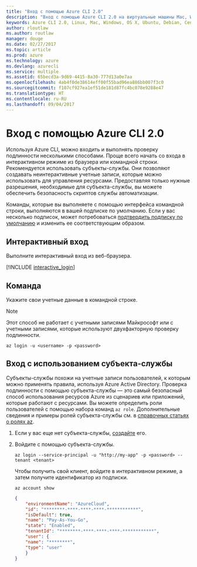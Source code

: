 ```yaml
---
title: "Вход с помощью Azure CLI 2.0"
description: "Вход с помощью Azure CLI 2.0 на виртуальные машины Mac, Windows или Linux."
keywords: Azure CLI 2.0, Linux, Mac, Windows, OS X, Ubuntu, Debian, CentOS, RHEL, SUSE, CoreOS, Docker, Windows, Python, PIP
author: rloutlaw
ms.author: routlaw
manager: douge
ms.date: 02/27/2017
ms.topic: article
ms.prod: azure
ms.technology: azure
ms.devlang: azurecli
ms.service: multiple
ms.assetid: 65becd3a-9d69-4415-8a30-777d13a0e7aa
ms.openlocfilehash: 4ab4f0de38614eff00f55bad96ea886bb007f3c0
ms.sourcegitcommit: f107cf927ea1ef51de181d87fc4bc078e9288e47
ms.translationtype: HT
ms.contentlocale: ru-RU
ms.lasthandoff: 09/04/2017
---
```

# <a name="log-in-with-azure-cli-20"></a>Вход с помощью Azure CLI 2.0

Используя Azure CLI, можно входить и выполнять проверку подлинности несколькими способами. Проще всего начать со входа в интерактивном режиме из браузера или командной строки. Рекомендуется использовать субъекты-службы. Они позволяют создавать неинтерактивные учетные записи, которые можно использовать для управления ресурсами. Предоставляя только нужные разрешения, необходимые для субъекта-службы, вы можете обеспечить безопасность скриптов службы автоматизации.

Команды, которые вы выполняете с помощью интерфейса командной строки, выполняются в вашей подписке по умолчанию.  Если у вас несколько подписок, может потребоваться [подтвердить подписку по умолчанию](manage-azure-subscriptions-azure-cli.md) и изменить ее соответствующим образом.

## <a name="interactive-log-in"></a>Интерактивный вход

Выполните интерактивный вход из веб-браузера.

[!INCLUDE [interactive_login](includes/interactive-login.md)]

## <a name="command-line"></a>Команда

Укажите свои учетные данные в командной строке.

> [!Note]
> Этот способ не работает с учетными записями Майкрософт или с учетными записями, которые используют двухфакторную проверку подлинности.

```azurecli-interactive
az login -u <username> -p <password>
```

## <a name="logging-in-with-a-service-principal"></a>Вход с использованием субъекта-службы

Субъекты-службы похожи на учетные записи пользователей, к которым можно применять правила, используя Azure Active Directory.
Проверка подлинности с помощью субъекта-службы — это самый безопасный способ использования ресурсов Azure из сценариев или приложений, которые работают с ресурсами.
Вы можете определить роли пользователей с помощью набора команд `az role`.
Дополнительные сведения и примеры ролей субъекта-службы см. в [справочных статьях о ролях az](https://docs.microsoft.com/cli/azure/role.md).

1. Если у вас еще нет субъекта-службы, [создайте](create-an-azure-service-principal-azure-cli.md) его.

1. Войдите с помощью субъекта-службы.

   ```azurecli-interactive
   az login --service-principal -u "http://my-app" -p <password> --tenant <tenant>
   ```

   Чтобы получить свой клиент, войдите в интерактивном режиме, а затем получите идентификатор из подписки.

   ```azurecli
   az account show
   ```

   ```json
   {
       "environmentName": "AzureCloud",
       "id": "********-****-****-****-************",
       "isDefault": true,
       "name": "Pay-As-You-Go",
       "state": "Enabled",
       "tenantId": "********-****-****-****-************",
       "user": {
       "name": "********",
       "type": "user"
       }
   }
   ```